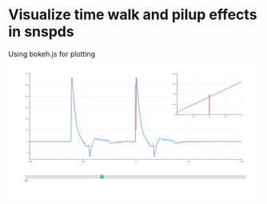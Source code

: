 # Visualize time walk and pilup effects in snspds

Using bokeh.js for plotting

<!-- image -->
![time walk](https://github.com/sansseriff/snspd_timewalk/blob/master/visual.PNG)